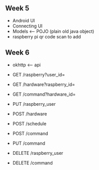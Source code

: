 ## Week 5
* Android UI
* Connecting UI
* Models <-- POJO (plain old java object)
* raspberry pi qr code scan to add

## Week 6
* okhttp <-- api
* GET /raspberry?user_id=
* GET /hardware?raspberry_id=
* GET /command?hardware_id=

* PUT /raspberry_user
* POST /hardware
* POST /schedule
* POST /command

* PUT /command

* DELETE /raspberry_user
* DELETE /command


